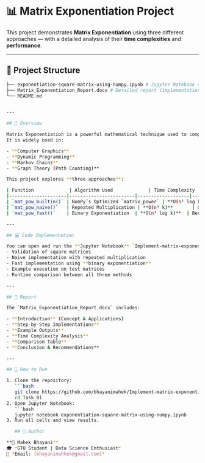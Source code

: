# 📊 Matrix Exponentiation Project

This project demonstrates **Matrix Exponentiation** using three different approaches — with a detailed analysis of their **time complexities** and **performance**.

---

## 📂 Project Structure
```bash
├── exponentiation-square-matrix-using-numpy.ipynb # Jupyter Notebook containing full code
├── Matrix_Exponentiation_Report.docx # Detailed report (implementation + analysis)
└── README.md


---

## 📝 Overview

Matrix Exponentiation is a powerful mathematical technique used to compute **Aᵏ** (where `A` is a square matrix and `k` is an integer power).  
It is widely used in:

- **Computer Graphics**
- **Dynamic Programming**
- **Markov Chains**
- **Graph Theory (Path Counting)**

This project explores **three approaches**:

| Function             | Algorithm Used             | Time Complexity      | Best Use Case                     |
|---------------------|------------------------|-------------------|----------------------------------|
| `mat_pow_builtin()` | NumPy’s Optimized `matrix_power` | **O(n³ log k)** | Best for production, large k |
| `mat_pow_naive()`   | Repeated Multiplication | **O(n³ k)**       | Good for learning, very small k |
| `mat_pow_fast()`    | Binary Exponentiation  | **O(n³ log k)**  | Best for understanding + custom logic |

---

## 💻 Code Implementation

You can open and run the **Jupyter Notebook** `Implement-matrix-exponentiation-for-a-square-matrix.ipynb` to explore:
- Validation of square matrices
- Naive implementation with repeated multiplication
- Fast implementation using **binary exponentiation**
- Example execution on test matrices
- Runtime comparison between all three methods

---

## 📑 Report

The `Matrix_Exponentiation_Report.docx` includes:

- **Introduction** (Concept & Applications)
- **Step-by-Step Implementations**
- **Example Outputs**
- **Time Complexity Analysis**
- **Comparison Table**
- **Conclusion & Recommendations**

---

## 🚀 How to Run

1. Clone the repository:
   ```bash
   git clone https://github.com/bhayanimahek/Implement-matrix-exponentiation-for-a-square-matrix.git
   cd Task_01
2. Open Jupyter Notebook:
   ```bash
   jupyter notebook exponentiation-square-matrix-using-numpy.ipynb
3. Run all cells and view results.

   ## 📌 Author

**👤 Mahek Bhayani**  
🎓 *GTU Student | Data Science Enthusiast*  
📧 *Email: [bhayanimahhek@gmail.com]* 
